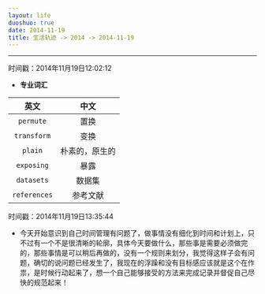 ```yaml
---
layout: life
duoshuo: true
date: 2014-11-19
title: 生活轨迹 -> 2014 -> 2014-11-19
---
```


******

时间戳：2014年11月19日12:02:12

*  **专业词汇**

>
|英文|中文|
|:------:|:------:|
|```permute```|置换|
|```transform```|变换|
|```plain```|朴素的，原生的|
|```exposing```|暴露|
|```datasets```|数据集|
|```references```|参考文献|

时间戳：2014年11月19日13:35:44

* 今天开始意识到自己时间管理有问题了，做事情没有细化到时间和计划上，只不过有一个不是很清晰的轮廓，具体今天要做什么，那些事是需要必须做完的，那些事情是可以稍后再做的，没有一个规则来划分，我觉得这样子会有问题，确切的说问题已经发生了，我现在的浮躁和没有目标感应该就是这个在作祟，是时候行动起来了，想一个自己能够接受的方法来完成记录并督促自己尽快的规范起来！

